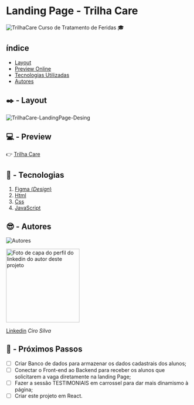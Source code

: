 # Landing Page - Trilha Care

![TrilhaCare](./assets/img/Trilha%20Care%20-%20Cover.png)
Curso de Tratamento de Feridas 🎓

## índice
- <a href="#layout">Layout</a>
- <a href="#preview">Preview Online</a>
- <a href="#tecnologias">Tecnologias Utilizadas</a>
- <a href="#autores">Autores</a>

## ✒️ - Layout
![TrilhaCare-LandingPage-Desing](./assets/img/Trilha%20Care%20-%20LandingPage.png)

##  💻  - Preview
👉 [Trilha Care](https://www.google.com.br/)
##  🔧  - Tecnologias
1. [Figma (<i>Design</i>)](https://www.figma.com/)
2. [Html](https://developer.mozilla.org/pt-BR/docs/Web/HTML)
3. [Css](https://developer.mozilla.org/pt-BR/docs/Web/CSS)
3. [JavaScript](https://developer.mozilla.org/pt-BR/docs/Web/JavaScript)
##  😎  - Autores
![Autores](https://media.licdn.com/dms/image/D4D16AQEOhfoYc4lcag/profile-displaybackgroundimage-shrink_350_1400/0/1697729915478?e=1715212800&v=beta&t=6ix6M6hfdY4tGGPgGGXyia--qnGxkul17LxpCqCdeTY)

<img style="width:200px" src="https://media.licdn.com/dms/image/D4D16AQEOhfoYc4lcag/profile-displaybackgroundimage-shrink_350_1400/0/1697729915478?e=1715212800&v=beta&t=6ix6M6hfdY4tGGPgGGXyia--qnGxkul17LxpCqCdeTY" alt="Foto de capa do perfil do linkedin do autor deste projeto"/>


[Linkedin](https://www.linkedin.com/in/ciro2023/)
<i>Ciro Silva</i>

##  🎯  - Próximos Passos
- [ ] Criar Banco de dados para armazenar os dados cadastrais dos alunos;
- [ ] Conectar o Front-end ao Backend para receber os alunos que solicitarem a vaga diretamente na landing Page;
- [ ] Fazer a sessão TESTIMONIAIS em carrossel para dar mais dinamismo à página;
- [ ] Criar este projeto em React.